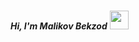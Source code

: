 ### <h5 style="display:inline; margin-bottom:5px;">Hi, I'm Malikov Bekzod</h5> <img src="https://media2.giphy.com/media/w1OBpBd7kJqHrJnJ13/giphy.gif?cid=ecf05e47ba3876qabnni0wsr6y93oby4ipf2pr6puj3gvu5f&rid=giphy.gif&ct=s" width="30" style="display:inline; margin-bottom:5px;">
